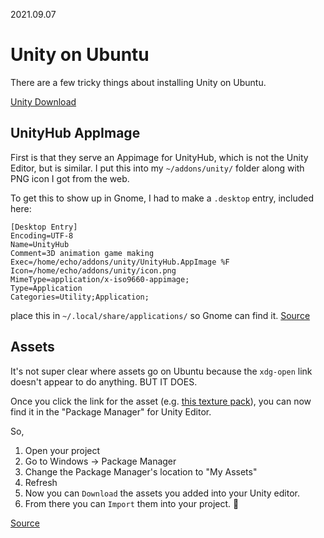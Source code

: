 2021.09.07

# Unity on Ubuntu

There are a few tricky things about installing Unity on Ubuntu. 

[Unity Download](https://unity3d.com/get-unity/download)

## UnityHub AppImage

First is that they serve an Appimage for UnityHub, which is not the Unity Editor, but is similar.
I put this into my `~/addons/unity/` folder along with PNG icon I got from the web.

To get this to show up in Gnome, I had to make a `.desktop` entry, included here:

```
[Desktop Entry]
Encoding=UTF-8
Name=UnityHub
Comment=3D animation game making
Exec=/home/echo/addons/unity/UnityHub.AppImage %F
Icon=/home/echo/addons/unity/icon.png
MimeType=application/x-iso9660-appimage;
Type=Application
Categories=Utility;Application;
```

place this in `~/.local/share/applications/` so Gnome can find it. [Source](https://vinayak.io/2021/02/09/how-to-create-a-desktop-entry-for-an-appimage/)

## Assets

It's not super clear where assets go on Ubuntu because the `xdg-open` link doesn't appear to do anything. BUT IT DOES.

Once you click the link for the asset (e.g. [this texture pack](https://assetstore.unity.com/packages/2d/textures-materials/nature/terrain-tools-sample-asset-pack-145808)), you can now find it in the "Package Manager" for Unity Editor.

So,

1. Open your project
2. Go to Windows -> Package Manager
3. Change the Package Manager's location to "My Assets"
4. Refresh
5. Now you can `Download` the assets you added into your Unity editor.
6. From there you can `Import` them into your project. :tada:

[Source](https://forum.unity.com/threads/how-to-open-in-unity-from-asset-store-linux-mint-17-1.368095/#post-7463585)
